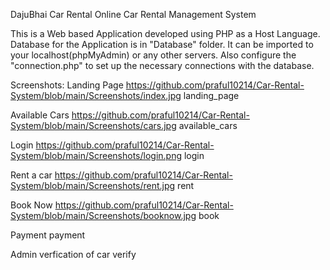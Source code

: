 DajuBhai Car Rental
Online Car Rental Management System

This is a Web based Application developed using PHP as a Host Language. Database for the Application is in "Database" folder. It can be imported to your localhost(phpMyAdmin) or any other servers. Also configure the "connection.php" to set up the necessary connections with the database.

Screenshots:
Landing Page
https://github.com/praful10214/Car-Rental-System/blob/main/Screenshots/index.jpg
landing_page

Available Cars
https://github.com/praful10214/Car-Rental-System/blob/main/Screenshots/cars.jpg
available_cars

Login https://github.com/praful10214/Car-Rental-System/blob/main/Screenshots/login.png
login

Rent a car https://github.com/praful10214/Car-Rental-System/blob/main/Screenshots/rent.jpg
rent

Book Now https://github.com/praful10214/Car-Rental-System/blob/main/Screenshots/booknow.jpg
book

Payment
payment

Admin verfication of car
verify

